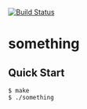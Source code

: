 [![Build Status](https://github.com/tsoding/something/workflows/CI/badge.svg)](https://github.com/tsoding/something/actions)

# something

## Quick Start

```console
$ make
$ ./something
```
